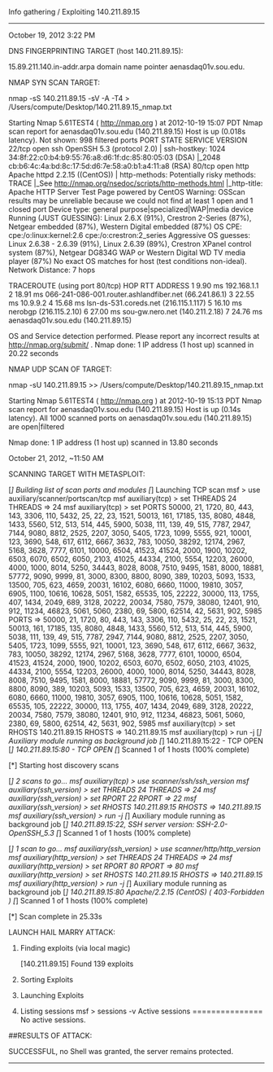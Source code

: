 Info gathering / Exploiting 140.211.89.15


*****************************************************************************************
October 19, 2012 3:22 PM

DNS FINGERPRINTING TARGET (host 140.211.89.15):

15.89.211.140.in-addr.arpa domain name pointer aenasdaq01v.sou.edu.



NMAP SYN SCAN TARGET:

nmap -sS 140.211.89.15 -sV -A -T4 > /Users/compute/Desktop/140.211.89.15_nmap.txt

Starting Nmap 5.61TEST4 ( http://nmap.org ) at 2012-10-19 15:07 PDT
Nmap scan report for aenasdaq01v.sou.edu (140.211.89.15)
Host is up (0.018s latency).
Not shown: 998 filtered ports
PORT   STATE SERVICE VERSION
22/tcp open  ssh     OpenSSH 5.3 (protocol 2.0)
| ssh-hostkey: 1024 34:8f:22:c0:b4:b9:55:76:a8:d6:1f:dc:85:80:05:03 (DSA)
|_2048 cb:b6:4c:4a:bd:8c:17:5d:d6:7e:58:a0:b1:a4:11:a8 (RSA)
80/tcp open  http    Apache httpd 2.2.15 ((CentOS))
| http-methods: Potentially risky methods: TRACE
|_See http://nmap.org/nsedoc/scripts/http-methods.html
|_http-title: Apache HTTP Server Test Page powered by CentOS
Warning: OSScan results may be unreliable because we could not find at least 1 open and 1 closed port
Device type: general purpose|specialized|WAP|media device
Running (JUST GUESSING): Linux 2.6.X (91%), Crestron 2-Series (87%), Netgear embedded (87%), Western Digital embedded (87%)
OS CPE: cpe:/o:linux:kernel:2.6 cpe:/o:crestron:2_series
Aggressive OS guesses: Linux 2.6.38 - 2.6.39 (91%), Linux 2.6.39 (89%), Crestron XPanel control system (87%), Netgear DG834G WAP or Western Digital WD TV media player (87%)
No exact OS matches for host (test conditions non-ideal).
Network Distance: 7 hops

TRACEROUTE (using port 80/tcp)
HOP RTT      ADDRESS
1   9.90 ms  192.168.1.1
2   18.91 ms 066-241-086-001.router.ashlandfiber.net (66.241.86.1)
3   22.55 ms 10.9.9.2
4   15.68 ms lsn-ds-531.coreds.net (216.115.1.117)
5   16.10 ms nerobgp (216.115.2.10)
6   27.00 ms sou-gw.nero.net (140.211.2.18)
7   24.76 ms aenasdaq01v.sou.edu (140.211.89.15)

OS and Service detection performed. Please report any incorrect results at http://nmap.org/submit/ .
Nmap done: 1 IP address (1 host up) scanned in 20.22 seconds




NMAP UDP SCAN OF TARGET:

nmap -sU 140.211.89.15 >> /Users/compute/Desktop/140.211.89.15_nmap.txt

Starting Nmap 5.61TEST4 ( http://nmap.org ) at 2012-10-19 15:13 PDT
Nmap scan report for aenasdaq01v.sou.edu (140.211.89.15)
Host is up (0.14s latency).
All 1000 scanned ports on aenasdaq01v.sou.edu (140.211.89.15) are open|filtered

Nmap done: 1 IP address (1 host up) scanned in 13.80 seconds






October 21, 2012, ~11:50 AM

SCANNING TARGET WITH METASPLOIT:

[*] Building list of scan ports and modules
[*] Launching TCP scan
msf > use auxiliary/scanner/portscan/tcp
msf  auxiliary(tcp) > set THREADS 24
THREADS => 24
msf  auxiliary(tcp) > set PORTS 50000, 21, 1720, 80, 443, 143, 3306, 110, 5432, 25, 22, 23, 1521, 50013, 161, 17185, 135, 8080, 4848, 1433, 5560, 512, 513, 514, 445, 5900, 5038, 111, 139, 49, 515, 7787, 2947, 7144, 9080, 8812, 2525, 2207, 3050, 5405, 1723, 1099, 5555, 921, 10001, 123, 3690, 548, 617, 6112, 6667, 3632, 783, 10050, 38292, 12174, 2967, 5168, 3628, 7777, 6101, 10000, 6504, 41523, 41524, 2000, 1900, 10202, 6503, 6070, 6502, 6050, 2103, 41025, 44334, 2100, 5554, 12203, 26000, 4000, 1000, 8014, 5250, 34443, 8028, 8008, 7510, 9495, 1581, 8000, 18881, 57772, 9090, 9999, 81, 3000, 8300, 8800, 8090, 389, 10203, 5093, 1533, 13500, 705, 623, 4659, 20031, 16102, 6080, 6660, 11000, 19810, 3057, 6905, 1100, 10616, 10628, 5051, 1582, 65535, 105, 22222, 30000, 113, 1755, 407, 1434, 2049, 689, 3128, 20222, 20034, 7580, 7579, 38080, 12401, 910, 912, 11234, 46823, 5061, 5060, 2380, 69, 5800, 62514, 42, 5631, 902, 5985
PORTS => 50000, 21, 1720, 80, 443, 143, 3306, 110, 5432, 25, 22, 23, 1521, 50013, 161, 17185, 135, 8080, 4848, 1433, 5560, 512, 513, 514, 445, 5900, 5038, 111, 139, 49, 515, 7787, 2947, 7144, 9080, 8812, 2525, 2207, 3050, 5405, 1723, 1099, 5555, 921, 10001, 123, 3690, 548, 617, 6112, 6667, 3632, 783, 10050, 38292, 12174, 2967, 5168, 3628, 7777, 6101, 10000, 6504, 41523, 41524, 2000, 1900, 10202, 6503, 6070, 6502, 6050, 2103, 41025, 44334, 2100, 5554, 12203, 26000, 4000, 1000, 8014, 5250, 34443, 8028, 8008, 7510, 9495, 1581, 8000, 18881, 57772, 9090, 9999, 81, 3000, 8300, 8800, 8090, 389, 10203, 5093, 1533, 13500, 705, 623, 4659, 20031, 16102, 6080, 6660, 11000, 19810, 3057, 6905, 1100, 10616, 10628, 5051, 1582, 65535, 105, 22222, 30000, 113, 1755, 407, 1434, 2049, 689, 3128, 20222, 20034, 7580, 7579, 38080, 12401, 910, 912, 11234, 46823, 5061, 5060, 2380, 69, 5800, 62514, 42, 5631, 902, 5985
msf  auxiliary(tcp) > set RHOSTS 140.211.89.15
RHOSTS => 140.211.89.15
msf  auxiliary(tcp) > run -j
[*] Auxiliary module running as background job
[*] 140.211.89.15:22 - TCP OPEN
[*] 140.211.89.15:80 - TCP OPEN
[*] Scanned 1 of 1 hosts (100% complete)

[*] Starting host discovery scans

[*] 2 scans to go...
msf  auxiliary(tcp) > use scanner/ssh/ssh_version
msf  auxiliary(ssh_version) > set THREADS 24
THREADS => 24
msf  auxiliary(ssh_version) > set RPORT 22
RPORT => 22
msf  auxiliary(ssh_version) > set RHOSTS 140.211.89.15
RHOSTS => 140.211.89.15
msf  auxiliary(ssh_version) > run -j
[*] Auxiliary module running as background job
[*] 140.211.89.15:22, SSH server version: SSH-2.0-OpenSSH_5.3
[*] Scanned 1 of 1 hosts (100% complete)

[*] 1 scan to go...
msf  auxiliary(ssh_version) > use scanner/http/http_version
msf  auxiliary(http_version) > set THREADS 24
THREADS => 24
msf  auxiliary(http_version) > set RPORT 80
RPORT => 80
msf  auxiliary(http_version) > set RHOSTS 140.211.89.15
RHOSTS => 140.211.89.15
msf  auxiliary(http_version) > run -j
[*] Auxiliary module running as background job
[*] 140.211.89.15:80 Apache/2.2.15 (CentOS) ( 403-Forbidden )
[*] Scanned 1 of 1 hosts (100% complete)

[*] Scan complete in 25.33s



LAUNCH HAIL MARRY ATTACK:

1) Finding exploits (via local magic)

    [140.211.89.15] Found 139 exploits

2) Sorting Exploits
3) Launching Exploits
4) Listing sessions
msf > sessions -v
Active sessions
===============
No active sessions.



##RESULTS OF ATTACK:

SUCCESSFUL, no Shell was granted, the server remains protected. 

*****************************************************************************************

